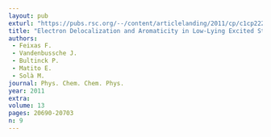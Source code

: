```yaml
---
layout: pub
exturl: "https://pubs.rsc.org/--/content/articlelanding/2011/cp/c1cp22239b/unauth#!divAbstract"
title: "Electron Delocalization and Aromaticity in Low-Lying Excited States of Archetypal Organic Compounds"
authors:
 - Feixas F.
 - Vandenbussche J.
 - Bultinck P.
 - Matito E.
 - Solà M.
journal: Phys. Chem. Chem. Phys.
year: 2011
extra: 
volume: 13
pages: 20690-20703
n: 9
---
```

